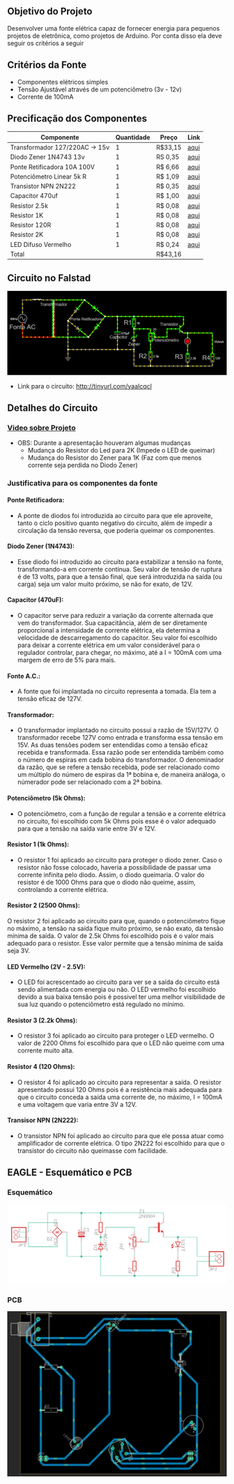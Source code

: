 ## Objetivo do Projeto
Desenvolver uma fonte elétrica capaz de fornecer energia para pequenos projetos de eletrônica, como projetos de Arduino.
Por conta disso ela deve seguir os critérios a seguir

## Critérios da Fonte
- Componentes elétricos simples
- Tensão Ajustável através de um potenciômetro (3v - 12v)
- Corrente de 100mA

## Precificação dos Componentes
| Componente                      | Quantidade | Preço   | Link                                                                            |
|---------------------------------|------------|---------|---------------------------------------------------------------------------------|
| Transformador 127/220AC -> 15v  | 1          | R$33,15 | [aqui](https://www.baudaeletronica.com.br/transformador-trafo-1a-15v-15v.html)  |
| Diodo Zener 1N4743 13v          | 1          | RS 0,35 | [aqui](https://www.mamuteeletronica.com.br/diodo-zener-1n4743-13v-1w-do-41)     |
| Ponte Retificadora 10A 100V     | 1          | R$ 6,66 | [aqui](https://www.casadoresistor.com.br/ponte-retificadora-10a-1000v-zcdp0003-p4727)|
| Potenciômetro Linear 5k R       | 1          | R$ 1,09 | [aqui](https://www.baudaeletronica.com.br/potenciometro-linear-de-5k-5000.html) |
| Transistor NPN 2N222            | 1          | R$ 0,35 | [aqui](https://www.autocorerobotica.com.br/2n222-transistor-npn)                |
| Capacitor 470uf                 | 1          | R$ 1,00 | [aqui](https://www.tecnotronics.com.br/capacitor-eletrolitico-470uf-25v.html)   |
| Resistor 2.5k                   | 1          | R$ 0,08 | [aqui](https://www.baudaeletronica.com.br/resistor-2k-5-1-4w.html)              |
| Resistor 1K                     | 1          | R$ 0,08 | [aqui](https://www.baudaeletronica.com.br/resistor-1k-5-1-4w.html)              |
| Resistor 120R                   | 1          | R$ 0,08 | [aqui](https://www.baudaeletronica.com.br/resistor-120r-5-1-4w.html)            |
| Resistor 2K                     | 1          | R$ 0,08 | [aqui](https://www.baudaeletronica.com.br/resistor-2K-5-1-4w.html)              |
| LED Difuso Vermelho             | 1          | R$ 0,24 | [aqui](https://www.baudaeletronica.com.br/led-difuso-5mm-vermelho.html)         |
| Total                           |            | R$43,16 |                                                                                 |
## Circuito no Falstad
![Circuito Falstad](./circuitoFonte-falstad.png)
- Link para o circuito: http://tinyurl.com/yaalcqcl

## Detalhes do Circuito
### [Video sobre Projeto](https://youtu.be/0voirnk2L9U)
- OBS: Durante a apresentação houveram algumas mudanças
	- Mudança do Resistor do Led para 2K (Impede o LED de queimar)
	- Mudança do Resistor do Zener para 1K (Faz com que menos corrente seja perdida no Diodo Zener)

### Justificativa para os componentes da fonte

#### Ponte Retificadora:
- A ponte de diodos foi introduzida ao circuito para que ele aproveite, tanto o ciclo positivo quanto negativo do circuito, além de impedir a circulação da tensão reversa, que poderia queimar os componentes.

#### Diodo Zener (1N4743):
- Esse diodo foi introduzido ao circuito para estabilizar a tensão na fonte, transformando-a em corrente contínua. Seu valor de tensão de ruptura é de 13 volts, para que a tensão final, que será introduzida na saída (ou carga) seja um valor muito próximo, se não for exato, de 12V.

#### Capacitor (470uF):
-  O capacitor serve para reduzir a variação da corrente alternada que vem do transformador. Sua capacitância, além de ser diretamente proporcional a intensidade de corrente elétrica, ela determina a velocidade de descarregamento do capacitor. Seu valor foi escolhido para deixar a corrente elétrica em um valor considerável para o regulador controlar, para chegar, no máximo, até a I = 100mA com uma margem de erro de 5% para mais.

#### Fonte A.C.: 
- A fonte que foi implantada no circuito representa a tomada. Ela tem a tensão eficaz de 127V.

#### Transformador: 
- O transformador implantado no circuito possui a razão de 15V/127V. O transformador recebe 127V como entrada e transforma essa tensão em 15V. As duas tensões podem ser entendidas como a tensão eficaz recebida e transformada. Essa razão pode ser entendida também como o número de espiras em cada bobina do transformador. O denominador da razão, que se refere a tensão recebida, pode ser relacionado como um múltiplo do número de espiras da 1ª bobina e, de maneira análoga, o númerador pode ser relacionado com a 2ª bobina.

#### Potenciômetro (5k Ohms): 
- O potenciômetro, com a função de regular a tensão e a corrente elétrica no circuito, foi escolhido com 5k Ohms pois esse é o valor adequado para que a tensão na saída varie entre 3V e 12V.

#### Resistor 1 (1k Ohms): 
- O resistor 1 foi aplicado ao circuito para proteger o diodo zener. Caso o resistor não fosse colocado, haveria a possibilidade de passar uma corrente infinita pelo diodo. Assim, o diodo queimaria. O valor do resistor é de 1000 Ohms para que o diodo não queime, assim, controlando a corrente elétrica.

#### Resistor 2 (2500 Ohms): 
O resistor 2 foi aplicado ao circuito para que, quando o potenciômetro fique no máximo, a tensão na saída fique muito próximo, se não exato, da tensão mínima de saída. O valor de 2.5k Ohms foi escolhido pois é o valor mais adequado para o resistor. Esse valor permite que a tensão minima de saída seja 3V.

#### LED Vermelho (2V - 2.5V): 
- O LED foi acrescentado ao circuito para ver se a saída do circuito está sendo alimentada com energia ou não. O LED vermelho foi escolhido devido a sua baixa tensão pois é possivel ter uma melhor visibilidade de sua luz quando o potenciômetro está regulado no mínimo.

#### Resistor 3 (2.2k Ohms): 
- O resistor 3 foi aplicado ao circuito para proteger o LED vermelho. O valor de 2200 Ohms foi escolhido para que o LED não queime com uma corrente muito alta.

#### Resistor 4 (120 Ohms): 
- O resistor 4 foi aplicado ao circuito para representar a saída. O resistor apresentado possui 120 Ohms pois é a resistência mais adequada para que o circuito conceda a saída uma corrente de, no máximo, I = 100mA e uma voltagem que varia entre 3V a 12V.

#### Transisor NPN (2N222): 
- O transistor NPN foi aplicado ao circuito para que ele possa atuar como amplificador de corrente elétrica. O tipo 2N222 foi escolhido para que o transistor do circuito não queimasse com facilidade.
 
## EAGLE - Esquemático e PCB
### Esquemático
![Esquemático](./esquematico-Eagle.png)

### PCB
![PCB](./pcb-Eagle.png)
